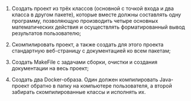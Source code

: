 1. Создать проект из трёх классов (основной с точкой входа и два класса в
другом пакете), которые вместе должны составлять одну программу,
позволяющую производить четыре основных математических действия и
осуществлять форматированный вывод результатов пользователю;

2. Скомпилировать проект, а также создать для этого проекта стандартную
веб-страницу с документацией ко всем пакетам;

3. Создать MakeFile с задачами сборки, очистки и создания документации на весь проект;

4. Создать два Docker-образа. 
   Один должен компилировать Java-проект обратно в папку на компьютере пользователя, 
   а второй забирать скомпилированные классы и исполнять их.